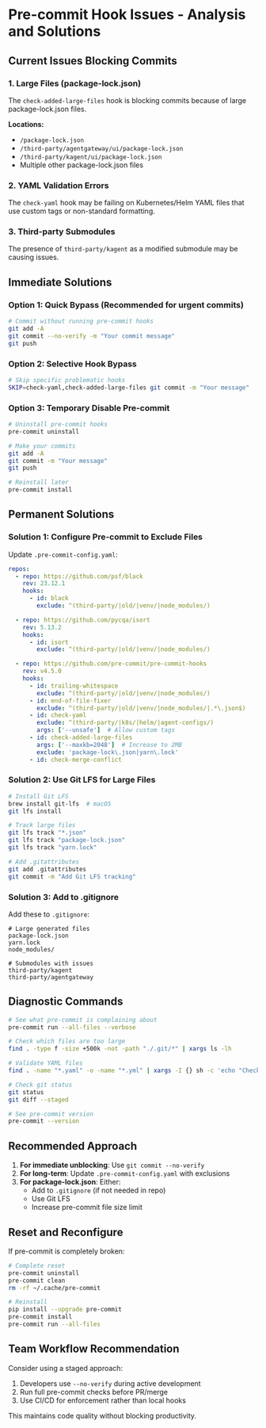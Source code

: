 # Pre-commit Hook Issues - Analysis and Solutions

## Current Issues Blocking Commits

### 1. Large Files (package-lock.json)
The `check-added-large-files` hook is blocking commits because of large package-lock.json files.

**Locations:**
- `/package-lock.json`
- `/third-party/agentgateway/ui/package-lock.json`
- `/third-party/kagent/ui/package-lock.json`
- Multiple other package-lock.json files

### 2. YAML Validation Errors
The `check-yaml` hook may be failing on Kubernetes/Helm YAML files that use custom tags or non-standard formatting.

### 3. Third-party Submodules
The presence of `third-party/kagent` as a modified submodule may be causing issues.

## Immediate Solutions

### Option 1: Quick Bypass (Recommended for urgent commits)
```bash
# Commit without running pre-commit hooks
git add -A
git commit --no-verify -m "Your commit message"
git push
```

### Option 2: Selective Hook Bypass
```bash
# Skip specific problematic hooks
SKIP=check-yaml,check-added-large-files git commit -m "Your message"
```

### Option 3: Temporary Disable Pre-commit
```bash
# Uninstall pre-commit hooks
pre-commit uninstall

# Make your commits
git add -A
git commit -m "Your message"
git push

# Reinstall later
pre-commit install
```

## Permanent Solutions

### Solution 1: Configure Pre-commit to Exclude Files

Update `.pre-commit-config.yaml`:

```yaml
repos:
  - repo: https://github.com/psf/black
    rev: 23.12.1
    hooks:
      - id: black
        exclude: ^(third-party/|old/|venv/|node_modules/)

  - repo: https://github.com/pycqa/isort
    rev: 5.13.2
    hooks:
      - id: isort
        exclude: ^(third-party/|old/|venv/|node_modules/)

  - repo: https://github.com/pre-commit/pre-commit-hooks
    rev: v4.5.0
    hooks:
      - id: trailing-whitespace
        exclude: ^(third-party/|old/|venv/|node_modules/)
      - id: end-of-file-fixer
        exclude: ^(third-party/|old/|venv/|node_modules/|.*\.json$)
      - id: check-yaml
        exclude: ^(third-party/|k8s/|helm/|agent-configs/)
        args: ['--unsafe']  # Allow custom tags
      - id: check-added-large-files
        args: ['--maxkb=2048']  # Increase to 2MB
        exclude: 'package-lock\.json|yarn\.lock'
      - id: check-merge-conflict
```

### Solution 2: Use Git LFS for Large Files

```bash
# Install Git LFS
brew install git-lfs  # macOS
git lfs install

# Track large files
git lfs track "*.json"
git lfs track "package-lock.json"
git lfs track "yarn.lock"

# Add .gitattributes
git add .gitattributes
git commit -m "Add Git LFS tracking"
```

### Solution 3: Add to .gitignore

Add these to `.gitignore`:
```
# Large generated files
package-lock.json
yarn.lock
node_modules/

# Submodules with issues
third-party/kagent
third-party/agentgateway
```

## Diagnostic Commands

```bash
# See what pre-commit is complaining about
pre-commit run --all-files --verbose

# Check which files are too large
find . -type f -size +500k -not -path "./.git/*" | xargs ls -lh

# Validate YAML files
find . -name "*.yaml" -o -name "*.yml" | xargs -I {} sh -c 'echo "Checking: {}" && python -c "import yaml; yaml.safe_load(open('\''{}'\'').read())"'

# Check git status
git status
git diff --staged

# See pre-commit version
pre-commit --version
```

## Recommended Approach

1. **For immediate unblocking**: Use `git commit --no-verify`
2. **For long-term**: Update `.pre-commit-config.yaml` with exclusions
3. **For package-lock.json**: Either:
   - Add to `.gitignore` (if not needed in repo)
   - Use Git LFS
   - Increase pre-commit file size limit

## Reset and Reconfigure

If pre-commit is completely broken:

```bash
# Complete reset
pre-commit uninstall
pre-commit clean
rm -rf ~/.cache/pre-commit

# Reinstall
pip install --upgrade pre-commit
pre-commit install
pre-commit run --all-files
```

## Team Workflow Recommendation

Consider using a staged approach:
1. Developers use `--no-verify` during active development
2. Run full pre-commit checks before PR/merge
3. Use CI/CD for enforcement rather than local hooks

This maintains code quality without blocking productivity.